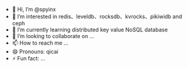 - 👋 Hi, I’m @spyinx
- 👀 I’m interested in redis、leveldb、rocksdb、kvrocks、pikiwidb and ceph
- 🌱 I’m currently learning distributed key value NoSQL database
- 💞️ I’m looking to collaborate on ...
- 📫 How to reach me ...
- 😄 Pronouns: qicai
- ⚡ Fun fact: ...

<!---
spyinx/spyinx is a ✨ special ✨ repository because its `README.md` (this file) appears on your GitHub profile.
You can click the Preview link to take a look at your changes.
--->
